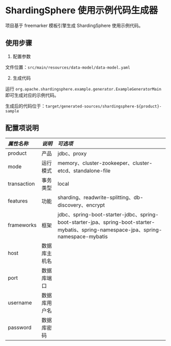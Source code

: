 # ShardingSphere 使用示例代码生成器

项目基于 freemarker 模板引擎生成 ShardingSphere 使用示例代码。

## 使用步骤

1. 配置参数

文件位置：`src/main/resources/data-model/data-model.yaml` 

2. 生成代码

运行 `org.apache.shardingsphere.example.generator.ExampleGeneratorMain` 即可生成对应的示例代码。

生成后的代码位于：`target/generated-sources/shardingsphere-${product}-sample`

## 配置项说明

| *属性名称*    | *说明*      | *可选项*                                                                                                                             |
|:------------|------------|:------------------------------------------------------------------------------------------------------------------------------------|
| product     | 产品        | jdbc、proxy                                                                                                                         |
| mode        | 运行模式     | memory、cluster-zookeeper、cluster-etcd、standalone-file                                                                            |
| transaction | 事务类型     | local                                                                                                                              |
| features    | 功能        | sharding、readwrite-splitting、db-discovery、encrypt                                                                                |
| frameworks  | 框架        | jdbc、spring-boot-starter-jdbc、spring-boot-starter-jpa、spring-boot-starter-mybatis、spring-namespace-jpa、spring-namespace-mybatis |
| host        | 数据库主机名 |                                                                                                                                     |
| port        | 数据库端口   |                                                                                                                                    |
| username    | 数据库用户名  |                                                                                                                                   |
| password    | 数据库密码    |                                                                                                                                   |
